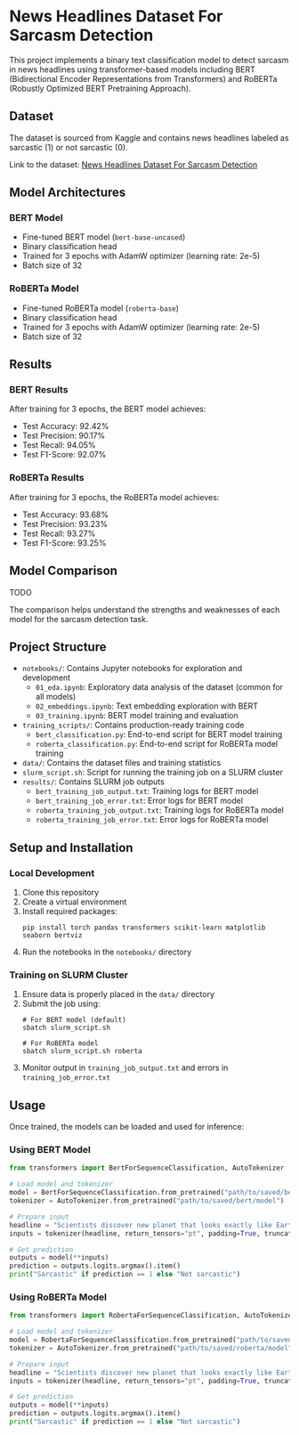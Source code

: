 # News Headlines Dataset For Sarcasm Detection

This project implements a binary text classification model to detect sarcasm in news headlines using transformer-based models including BERT (Bidirectional Encoder Representations from Transformers) and RoBERTa (Robustly Optimized BERT Pretraining Approach).

## Dataset
The dataset is sourced from Kaggle and contains news headlines labeled as sarcastic (1) or not sarcastic (0).

Link to the dataset: [News Headlines Dataset For Sarcasm Detection](https://www.kaggle.com/datasets/rmisra/news-headlines-dataset-for-sarcasm-detection/data)

## Model Architectures

### BERT Model
- Fine-tuned BERT model (`bert-base-uncased`)
- Binary classification head
- Trained for 3 epochs with AdamW optimizer (learning rate: 2e-5)
- Batch size of 32

### RoBERTa Model
- Fine-tuned RoBERTa model (`roberta-base`)
- Binary classification head
- Trained for 3 epochs with AdamW optimizer (learning rate: 2e-5)
- Batch size of 32

## Results

### BERT Results
After training for 3 epochs, the BERT model achieves:
- Test Accuracy: 92.42%
- Test Precision: 90.17%
- Test Recall: 94.05%
- Test F1-Score: 92.07%

### RoBERTa Results
After training for 3 epochs, the RoBERTa model achieves:
- Test Accuracy: 93.68%
- Test Precision: 93.23%
- Test Recall: 93.27%
- Test F1-Score: 93.25%

## Model Comparison

TODO

The comparison helps understand the strengths and weaknesses of each model for the sarcasm detection task.

## Project Structure
- `notebooks/`: Contains Jupyter notebooks for exploration and development
  - `01_eda.ipynb`: Exploratory data analysis of the dataset (common for all models)
  - `02_embeddings.ipynb`: Text embedding exploration with BERT
  - `03_training.ipynb`: BERT model training and evaluation
- `training_scripts/`: Contains production-ready training code
  - `bert_classification.py`: End-to-end script for BERT model training
  - `roberta_classification.py`: End-to-end script for RoBERTa model training
- `data/`: Contains the dataset files and training statistics
- `slurm_script.sh`: Script for running the training job on a SLURM cluster
- `results/`: Contains SLURM job outputs
  - `bert_training_job_output.txt`: Training logs for BERT model
  - `bert_training_job_error.txt`: Error logs for BERT model
  - `roberta_training_job_output.txt`: Training logs for RoBERTa model
  - `roberta_training_job_error.txt`: Error logs for RoBERTa model

## Setup and Installation

### Local Development
1. Clone this repository
2. Create a virtual environment
3. Install required packages:
   ```
   pip install torch pandas transformers scikit-learn matplotlib seaborn bertviz
   ```
4. Run the notebooks in the `notebooks/` directory

### Training on SLURM Cluster
1. Ensure data is properly placed in the `data/` directory
2. Submit the job using:
   ```
   # For BERT model (default)
   sbatch slurm_script.sh
   
   # For RoBERTa model
   sbatch slurm_script.sh roberta
   ```
3. Monitor output in `training_job_output.txt` and errors in `training_job_error.txt`

## Usage
Once trained, the models can be loaded and used for inference:

### Using BERT Model
```python
from transformers import BertForSequenceClassification, AutoTokenizer

# Load model and tokenizer
model = BertForSequenceClassification.from_pretrained("path/to/saved/bert/model")
tokenizer = AutoTokenizer.from_pretrained("path/to/saved/bert/model")

# Prepare input
headline = "Scientists discover new planet that looks exactly like Earth"
inputs = tokenizer(headline, return_tensors="pt", padding=True, truncation=True)

# Get prediction
outputs = model(**inputs)
prediction = outputs.logits.argmax().item()
print("Sarcastic" if prediction == 1 else "Not sarcastic")
```

### Using RoBERTa Model
```python
from transformers import RobertaForSequenceClassification, AutoTokenizer

# Load model and tokenizer
model = RobertaForSequenceClassification.from_pretrained("path/to/saved/roberta/model")
tokenizer = AutoTokenizer.from_pretrained("path/to/saved/roberta/model")

# Prepare input
headline = "Scientists discover new planet that looks exactly like Earth"
inputs = tokenizer(headline, return_tensors="pt", padding=True, truncation=True)

# Get prediction
outputs = model(**inputs)
prediction = outputs.logits.argmax().item()
print("Sarcastic" if prediction == 1 else "Not sarcastic")
```

